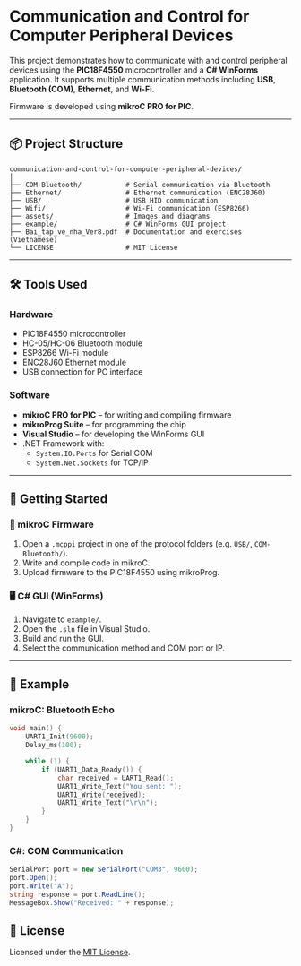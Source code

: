# Communication and Control for Computer Peripheral Devices

This project demonstrates how to communicate with and control peripheral devices using the **PIC18F4550** microcontroller and a **C# WinForms** application. It supports multiple communication methods including **USB**, **Bluetooth (COM)**, **Ethernet**, and **Wi-Fi**.

Firmware is developed using **mikroC PRO for PIC**.

---

## 📦 Project Structure

```text
communication-and-control-for-computer-peripheral-devices/
│
├── COM-Bluetooth/           # Serial communication via Bluetooth
├── Ethernet/                # Ethernet communication (ENC28J60)
├── USB/                     # USB HID communication
├── Wifi/                    # Wi-Fi communication (ESP8266)
├── assets/                  # Images and diagrams
├── example/                 # C# WinForms GUI project
├── Bai_tap_ve_nha_Ver8.pdf  # Documentation and exercises (Vietnamese)
└── LICENSE                  # MIT License
```

---

## 🛠 Tools Used

### Hardware

- PIC18F4550 microcontroller
- HC-05/HC-06 Bluetooth module
- ESP8266 Wi-Fi module
- ENC28J60 Ethernet module
- USB connection for PC interface

### Software

- **mikroC PRO for PIC** – for writing and compiling firmware
- **mikroProg Suite** – for programming the chip
- **Visual Studio** – for developing the WinForms GUI
- .NET Framework with:
	- `System.IO.Ports` for Serial COM
	- `System.Net.Sockets` for TCP/IP

---

## 🚀 Getting Started

### 🔧 mikroC Firmware

1. Open a `.mcppi` project in one of the protocol folders (e.g. `USB/`, `COM-Bluetooth/`).
2. Write and compile code in mikroC.
3. Upload firmware to the PIC18F4550 using mikroProg.

### 🖥️ C# GUI (WinForms)

1. Navigate to `example/`.
2. Open the `.sln` file in Visual Studio.
3. Build and run the GUI.
4. Select the communication method and COM port or IP.

---

## 🧪 Example

### mikroC: Bluetooth Echo

```c
void main() {
	UART1_Init(9600);
	Delay_ms(100);

	while (1) {
		if (UART1_Data_Ready()) {
			char received = UART1_Read();
			UART1_Write_Text("You sent: ");
			UART1_Write(received);
			UART1_Write_Text("\r\n");
		}
	}
}
```

### C#: COM Communication

```csharp
SerialPort port = new SerialPort("COM3", 9600);
port.Open();
port.Write("A");
string response = port.ReadLine();
MessageBox.Show("Received: " + response);
```

## 📜 License

Licensed under the [MIT License](LICENSE).
